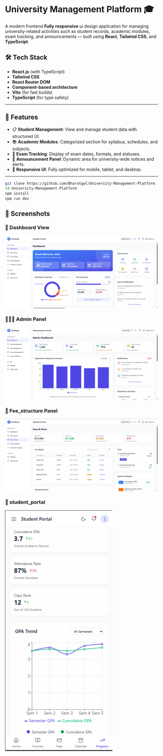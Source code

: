 # University Management Platform 🎓

A modern frontend **Fully** **responsive** ui design application for managing university-related activities such as student records, academic modules, exam tracking, and announcements — built using **React**, **Tailwind CSS**, and **TypeScript**.


## 🛠 Tech Stack

- **React.js** (with TypeScript)
- **Tailwind CSS**
- **React Router DOM**
- **Component-based architecture**
- **Vite** (for fast builds)
- **TypeScript** (for type safety)

---

## 🚀 Features

- 📋 **Student Management**: View and manage student data with structured UI.
- 📚 **Academic Modules**: Categorized section for syllabus, schedules, and subjects.
- 🧪 **Exam Tracking**: Display of exam dates, formats, and statuses.
- 📢 **Announcement Panel**: Dynamic area for university-wide notices and alerts.
- 📱 **Responsive UI**: Fully optimized for mobile, tablet, and desktop.

---



```bash
git clone https://github.com/Bharatgwl/University-Management-Platform
cd University-Management-Platform
npm install
npm run dev
```


## 📸 Screenshots



### 🎯 Dashboard View
![Dashboard](./src/assets/Dashboard.png)

### 👨‍💼💼 Admin Panel
![Academic Module](./src/assets/Admin_panel.png)

### 📢 Fee_structure Panel
![Announcements](./src/assets/Fee_structure.png)

### 📢 student_portal
![Announcements](./src/assets/student_portal.png)


